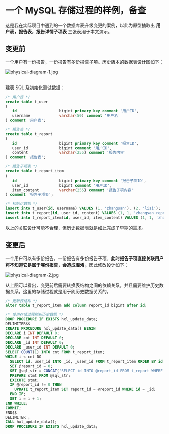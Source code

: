 # 一个 MySQL 存储过程的样例，备查

<post-meta date="2021-07-15" style="margin-bottom: 1rem" />

这是我在实际项目中遇到的一个数据库表升级变更的案例，以此为原型抽取出 <b>用户表，报告表，报告详情子项表</b> 三张表用于本文演示。

## 变更前

一个用户有一份报告，一份报告有多份报告子项。历史版本的数据表设计图如下：

<img :src="$page.baseUrl + 'assets/img/20210715/mysql-procedure-samples/physical-diagram-1.jpg'" alt="physical-diagram-1.jpg" style="margin-bottom: 1rem">

建表 SQL 及初始化测试数据：

```sql
/* 用户表 */
create table t_user
(
   id                   bigint primary key comment '用户ID',
   username             varchar(50) comment '用户名'
) comment '用户表';
```

```sql
/* 报告表 */
create table t_report
(
   id                   bigint primary key comment '报告ID',
   user_id              bigint comment '用户ID',
   content              varchar(255) comment '报告内容'
) comment '报告表';
```

```sql
/* 报告子项表 */
create table t_report_item
(
   id                   bigint primary key comment '报告子项ID',
   user_id              bigint comment '用户ID',
   item_content         varchar(255) comment '报告子项内容'
) comment '报告子项表';
```

```sql
/* 初始化数据 */
insert into t_user(id, username) VALUES (1, 'zhangsan'), (2, 'lisi');
insert into t_report(id, user_id, content) VALUES (1, 1, 'zhangsan report'), (2, 2, 'lisi report');
insert into t_report_item(id, user_id, item_content) VALUES (1, 1, 'zhangsan report item1'), (2, 1, 'zhangsan report item2'), (3, 2, 'lisi report item1'), (4, 2, 'lisi report item2');
```

以上的关联设计可能不合理，但历史数据表就是如此完成了早期的需求。

## 变更后

一个用户可以有多份报告，一份报告有多份报告子项。<b>此时报告子项直接关联用户将不知道它是属于哪份报告，会造成混淆，</b>因此修改设计如下：

<img :src="$page.baseUrl + 'assets/img/20210715/mysql-procedure-samples/physical-diagram-2.jpg'" alt="physical-diagram-2.jpg">

从上图可以看出，变更前后需要转换表结构之间的依赖关系，并且需要维护历史数据关系，这里的存储过程就是用于刷历史数据关系的。

```sql
/* 更新表结构 */
alter table t_report_item add column report_id bigint after id;
```

```sql
/* 使用存储过程刷新历史数据 */
DROP PROCEDURE IF EXISTS hxl_update_data;
DELIMITER$$
CREATE PROCEDURE hxl_update_data() BEGIN
DECLARE i INT DEFAULT 0;
DECLARE cnt INT DEFAULT 0;
DECLARE _id INT DEFAULT 0;
DECLARE _user_id INT DEFAULT 0;
SELECT COUNT(1) INTO cnt FROM t_report_item;
WHILE i < cnt DO
  SELECT id, user_id INTO _id, _user_id FROM t_report_item ORDER BY id LIMIT i, 1;
  SET @report_id = 0;
  SET @sql_str = CONCAT('SELECT id INTO @report_id FROM t_report WHERE user_id = ', _user_id, ' LIMIT 1');
  PREPARE stmt FROM @sql_str;
  EXECUTE stmt;
  IF @report_id != 0 THEN
    UPDATE t_report_item SET report_id = @report_id WHERE id = _id;
  END IF;
  SET i = i + 1;
END WHILE;
COMMIT;
END$$
DELIMITER ;
CALL hxl_update_data();
DROP PROCEDURE IF EXISTS hxl_update_data;
```

